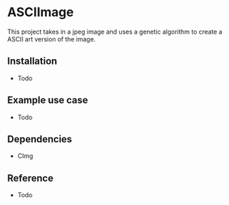 # ASCIImage

This project takes in a jpeg image and uses a genetic algorithm to create a ASCII art version of the image. 

## Installation

- Todo

## Example use case

- Todo

## Dependencies

- CImg

## Reference

- Todo

